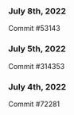 ### July 8th, 2022

Commit #53143

### July 5th, 2022

Commit #314353


### July 4th, 2022

Commit #72281
